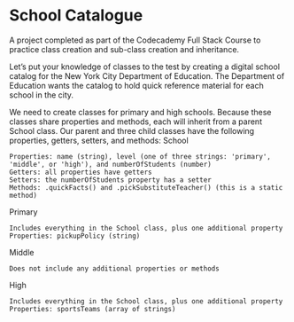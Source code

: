# School Catalogue
A project completed as part of the Codecademy Full Stack Course to practice class creation and sub-class creation and inheritance.

Let’s put your knowledge of classes to the test by creating a digital school catalog for the New York City Department of Education. The Department of Education wants the catalog to hold quick reference material for each school in the city.

We need to create classes for primary and high schools. Because these classes share properties and methods, each will inherit from a parent School class. Our parent and three child classes have the following properties, getters, setters, and methods:
School

    Properties: name (string), level (one of three strings: 'primary', 'middle', or 'high'), and numberOfStudents (number)
    Getters: all properties have getters
    Setters: the numberOfStudents property has a setter
    Methods: .quickFacts() and .pickSubstituteTeacher() (this is a static method)

Primary

    Includes everything in the School class, plus one additional property
    Properties: pickupPolicy (string)

Middle

    Does not include any additional properties or methods

High

    Includes everything in the School class, plus one additional property
    Properties: sportsTeams (array of strings)
